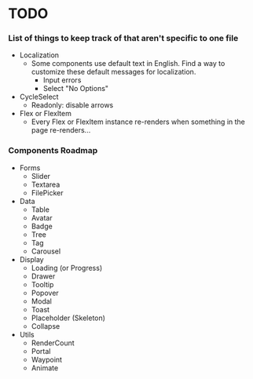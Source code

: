 # TODO

### List of things to keep track of that aren't specific to one file

-   Localization
    -   Some components use default text in English. Find a way to customize these default messages for localization.
        -   Input errors
        -   Select "No Options"
-   CycleSelect
    -   Readonly: disable arrows
-   Flex or FlexItem
    -   Every Flex or FlexItem instance re-renders when something in the page re-renders...

### Components Roadmap

-   Forms
    -   Slider
    -   Textarea
    -   FilePicker
-   Data
    -   Table
    -   Avatar
    -   Badge
    -   Tree
    -   Tag
    -   Carousel
-   Display
    -   Loading (or Progress)
    -   Drawer
    -   Tooltip
    -   Popover
    -   Modal
    -   Toast
    -   Placeholder (Skeleton)
    -   Collapse
-   Utils
    -   RenderCount
    -   Portal
    -   Waypoint
    -   Animate
